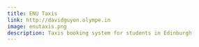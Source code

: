 ```yaml
---
title: ENU Taxis
link: http://davidguyon.olympe.in
image: enutaxis.png
description: Taxis booking system for students in Edinburgh
---
```


